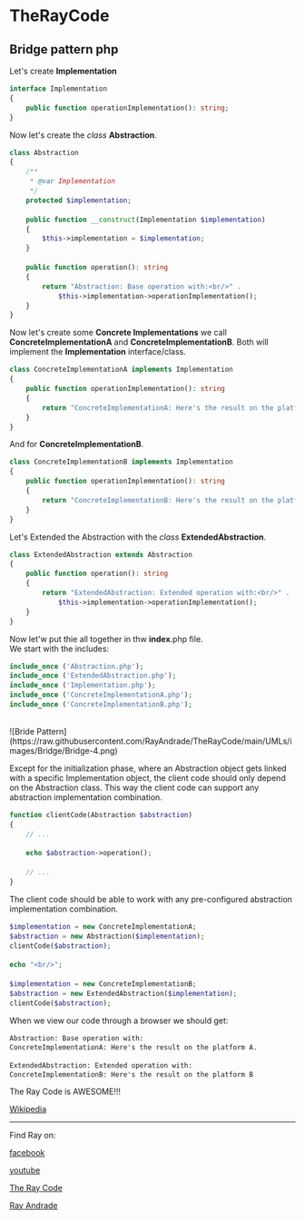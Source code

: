 # TheRayCode
## Bridge pattern php

Let's create **Implementation**
```php
interface Implementation
{
    public function operationImplementation(): string;
}
```
Now let's create the *class* **Abstraction**.

```php
class Abstraction
{
    /**
     * @var Implementation
     */
    protected $implementation;

    public function __construct(Implementation $implementation)
    {
        $this->implementation = $implementation;
    }

    public function operation(): string
    {
        return "Abstraction: Base operation with:<br/>" .
            $this->implementation->operationImplementation();
    }
}
```
Now let's create some **Concrete Implementations** we call **ConcreteImplementationA** and **ConcreteImplementationB**.
Both will implement the **Implementation** interface/class.
```php
class ConcreteImplementationA implements Implementation
{
    public function operationImplementation(): string
    {
        return "ConcreteImplementationA: Here's the result on the platform A.<br/>";
    }
}
```

And for **ConcreteImplementationB**.
```php
class ConcreteImplementationB implements Implementation
{
    public function operationImplementation(): string
    {
        return "ConcreteImplementationB: Here's the result on the platform B.<br/>";
    }
}
```

Let's Extended the Abstraction with the *class* **ExtendedAbstraction**.
```php
class ExtendedAbstraction extends Abstraction
{
    public function operation(): string
    {
        return "ExtendedAbstraction: Extended operation with:<br/>" .
            $this->implementation->operationImplementation();
    }
}
```

Now let'w put thie all together in thw **index**.php file.
<br/>
We start with the includes:
```php
include_once ('Abstraction.php');
include_once ('ExtendedAbstraction.php');
include_once ('Implementation.php');
include_once ('ConcreteImplementationA.php');
include_once ('ConcreteImplementationB.php');
```
<br/>
![Bride Pattern](https://raw.githubusercontent.com/RayAndrade/TheRayCode/main/UMLs/images/Bridge/Bridge-4.png)

Except for the initialization phase, where an Abstraction object gets linked with a specific Implementation object, the client code should only depend on the Abstraction class. 
This way the client code can support any abstraction implementation combination.
```php
function clientCode(Abstraction $abstraction)
{
    // ...

    echo $abstraction->operation();

    // ...
}
```

The client code should be able to work with any pre-configured abstraction implementation combination.
```php
$implementation = new ConcreteImplementationA;
$abstraction = new Abstraction($implementation);
clientCode($abstraction);

echo "<br/>";

$implementation = new ConcreteImplementationB;
$abstraction = new ExtendedAbstraction($implementation);
clientCode($abstraction);
```
When we view our code through a browser we should get:
```run
Abstraction: Base operation with:
ConcreteImplementationA: Here's the result on the platform A.

ExtendedAbstraction: Extended operation with:
ConcreteImplementationB: Here's the result on the platform B
```
The Ray Code is AWESOME!!!

[Wikipedia](https://en.wikipedia.org/wiki/Bridge_pattern)

----------------------------------------------------------------------------------------------------

Find Ray on:

[facebook](https://www.facebook.com/TheRayCode/)

[youtube](https://www.youtube.com/user/AndradeRay/)

[The Ray Code](https://www.RayAndrade.com)

[Ray Andrade](https://www.RayAndrade.org)
